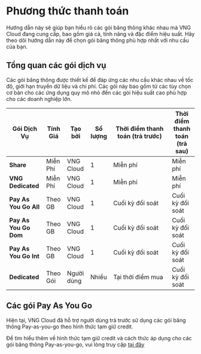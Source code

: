 # Phương thức thanh toán

Hướng dẫn này sẽ giúp bạn hiểu rõ các gói băng thông khác nhau mà VNG Cloud đang cung cấp, bao gồm giá cả, tính năng và đặc điểm hiệu suất. Hãy theo dõi hướng dẫn này để chọn gói băng thông phù hợp nhất với nhu cầu của bạn.

## Tổng quan các gói dịch vụ

Các gói băng thông được thiết kế để đáp ứng các nhu cầu khác nhau về tốc độ, giới hạn truyền dữ liệu và chi phí. Các gói này bao gồm từ các tùy chọn cơ bản cho các ứng dụng quy mô nhỏ đến các gói hiệu suất cao phù hợp cho các doanh nghiệp lớn.

<table><thead><tr><th>Gói Dịch Vụ</th><th>Tính Giá</th><th>Tạo bởi</th><th>Số lượng</th><th width="141">Thời điểm thanh toán (trả trước)</th><th>Thời điểm thanh toán (trả sau)</th></tr></thead><tbody><tr><td><strong>Share</strong></td><td>Miễn Phí</td><td>VNG Cloud</td><td>1</td><td>Miễn phí</td><td>Miễn phí</td></tr><tr><td><strong>VNG Dedicated</strong></td><td>Miễn Phí</td><td>VNG Cloud</td><td>1</td><td>Miễn phí</td><td>Miễn phí</td></tr><tr><td><strong>Pay As You Go All</strong></td><td>Theo GB</td><td>VNG Cloud</td><td>1</td><td>Cuối kỳ đối soát</td><td>Cuối kỳ đối soát</td></tr><tr><td><strong>Pay As You Go Dom</strong></td><td>Theo GB</td><td>VNG Cloud</td><td>1</td><td>Cuối kỳ đối soát</td><td>Cuối kỳ đối soát</td></tr><tr><td><strong>Pay As You Go Int</strong></td><td>Theo GB</td><td>VNG Cloud</td><td>1</td><td>Cuối kỳ đối soát</td><td>Cuối kỳ đối soát</td></tr><tr><td><strong>Dedicated</strong></td><td>Theo Gói</td><td>Người dùng</td><td>Nhiều</td><td>Tại thời điểm mua</td><td>Cuối kỳ đối soát</td></tr></tbody></table>

## Các gói Pay As You Go

Hiện tại, VNG Cloud đã hỗ trợ người dùng trả trước sử dụng các gói băng thông Pay-as-you-go theo hình thức tạm giữ credit.

Để tìm hiểu thêm về hình thức tạm giữ credit và cách thức áp dụng cho các gói băng thông Pay-as-you-go, vui lòng truy cập [tại đây](../../../../quan-ly-hoa-don-chi-phi-and-tai-nguyen-tren-vng-cloud/trai-nghiem-billing-and-kenh-thanh-toan/ve-billing-and-payment/thanh-toan/tam-giu-credit.md)


